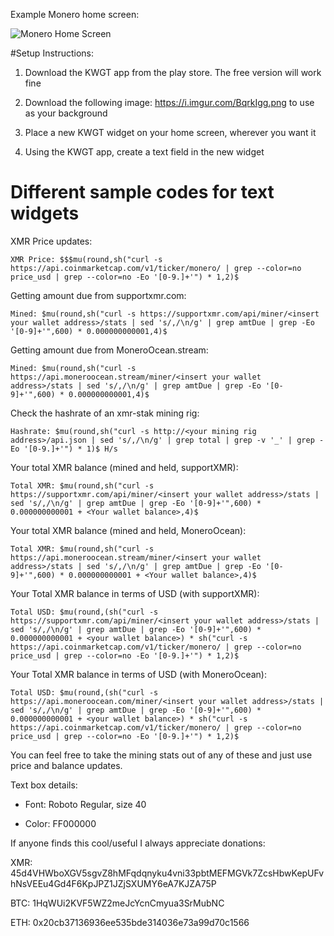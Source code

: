 Example Monero home screen:

![Monero Home Screen](https://i.imgur.com/qAezO2a.png)

#Setup Instructions:

1) Download the KWGT app from the play store. The free version will work fine

2) Download the following image: https://i.imgur.com/BqrkIgg.png to use as your background

3) Place a new KWGT widget on your home screen, wherever you want it

4) Using the KWGT app, create a text field in the new widget

# Different sample codes for text widgets

XMR Price updates:

`XMR Price: $$$mu(round,sh("curl -s https://api.coinmarketcap.com/v1/ticker/monero/ | grep --color=no price_usd | grep --color=no -Eo '[0-9.]+'") * 1,2)$`

Getting amount due from supportxmr.com:

`Mined: $mu(round,sh("curl -s https://supportxmr.com/api/miner/<insert your wallet address>/stats | sed 's/,/\n/g' | grep amtDue | grep -Eo '[0-9]+'",600) * 0.000000000001,4)$`

Getting amount due from MoneroOcean.stream:

`Mined: $mu(round,sh("curl -s https://api.moneroocean.stream/miner/<insert your wallet address>/stats | sed 's/,/\n/g' | grep amtDue | grep -Eo '[0-9]+'",600) * 0.000000000001,4)$`

Check the hashrate of an xmr-stak mining rig:

`Hashrate: $mu(round,sh("curl -s http://<your mining rig address>/api.json | sed 's/,/\n/g' | grep total | grep -v '_' | grep -Eo '[0-9.]+'") * 1)$ H/s`

Your total XMR balance (mined and held, supportXMR):

`Total XMR: $mu(round,sh("curl -s https://supportxmr.com/api/miner/<insert your wallet address>/stats | sed 's/,/\n/g' | grep amtDue | grep -Eo '[0-9]+'",600) * 0.000000000001 + <Your wallet balance>,4)$`

Your total XMR balance (mined and held, MoneroOcean):

`Total XMR: $mu(round,sh("curl -s https://api.moneroocean.stream/miner/<insert your wallet address>/stats | sed 's/,/\n/g' | grep amtDue | grep -Eo '[0-9]+'",600) * 0.000000000001 + <Your wallet balance>,4)$`

Your Total XMR balance in terms of USD (with supportXMR):

`Total USD: $mu(round,(sh("curl -s https://supportxmr.com/api/miner/<insert your wallet address>/stats | sed 's/,/\n/g' | grep amtDue | grep -Eo '[0-9]+'",600) * 0.000000000001 + <your wallet balance>) * sh("curl -s https://api.coinmarketcap.com/v1/ticker/monero/ | grep --color=no price_usd | grep --color=no -Eo '[0-9.]+'") * 1,2)$`

Your Total XMR balance in terms of USD (with MoneroOcean):

`Total USD: $mu(round,(sh("curl -s https://api.moneroocean.com/miner/<insert your wallet address>/stats | sed 's/,/\n/g' | grep amtDue | grep -Eo '[0-9]+'",600) * 0.000000000001 + <your wallet balance>) * sh("curl -s https://api.coinmarketcap.com/v1/ticker/monero/ | grep --color=no price_usd | grep --color=no -Eo '[0-9.]+'") * 1,2)$`

You can feel free to take the mining stats out of any of these and just use price and balance updates.

Text box details:

- Font: Roboto Regular, size 40

- Color: FF000000

If anyone finds this cool/useful I always appreciate donations:

XMR: 45d4VHWboXGV5sgvZ8hMFqdqnyku4vni33pbtMEFMGVk7ZcsHbwKepUFvhNsVEEu4Gd4F6KpJPZ1JZjSXUMY6eA7KJZA75P

BTC: 1HqWUi2KVF5WZ2meJcYcnCmyua3SrMubNC

ETH: 0x20cb37136936ee535bde314036e73a99d70c1566
